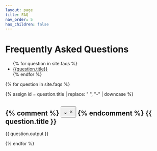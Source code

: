 ```yaml
---
layout: page
title: FAQ
nav_order: 5
has_children: false
---
```


# Frequently Asked Questions

<ul>
{% for question in site.faqs %}
    <li>
        <a href='#{{question.title | replace: " ", "-" | downcase }}'>{{question.title}}</a>
    </li>
{% endfor %}
</ul>

{% for question in site.faqs %}

{% assign id = question.title | replace: " ", "-" | downcase  %}

<h2 id='{{id}}' class='question'>
    {% comment %}
    <button type="button" name="button" class="btn text-delta float-right ml-2" onclick='toggleParagraph(this);'>
        <svg class="svg-icon closed" xmlns="http://www.w3.org/2000/svg" height="21px" viewBox="2 0 21 14" width="14px" fill="#000000"><path d="M24 24H0V0h24v24z" fill="none" opacity=".87"/><path d="M16.59 8.59L12 13.17 7.41 8.59 6 10l6 6 6-6-1.41-1.41z"/></svg>
        <svg class="svg-icon opened" xmlns="http://www.w3.org/2000/svg" height="26px" viewBox="0 4 26 14" width="14px" fill="#000000"><path d="M0 0h24v24H0V0z" fill="none"/><path d="M19 6.41L17.59 5 12 10.59 6.41 5 5 6.41 10.59 12 5 17.59 6.41 19 12 13.41 17.59 19 19 17.59 13.41 12 19 6.41z"/></svg>
    </button>
    {% endcomment %}
    {{ question.title }}
</h2>

<div id='{{id}}_box' class='w3-animate-opacity answer'>
    {{ question.output }}
</div>

    
{% endfor %}

